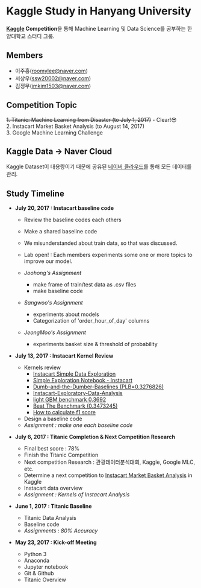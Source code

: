# Kaggle Study in Hanyang University #

**[Kaggle](https://www.kaggle.com/) Competition**을 통해 Machine Learning 및 Data Science를 공부하는 한양대학교 스터디 그룹.

## Members ##

- 이주홍(roomylee@naver.com)
- 서상우(ssw20002@naver.com)
- 김정무(jmkim1503@naver.com)


## Competition Topic ##

<del>1. Titanic: Machine Learning from Disaster (to July 1, 2017)</del> - Clear!😎 <br>
2. Instacart Market Basket Analysis (to August 14, 2017)<br>
3. Google Machine Learning Challenge


## Kaggle Data → Naver Cloud ##

Kaggle Dataset이 대용량이기 때문에 공유된 [네이버 클라우드](https://cloud.naver.com/)를 통해 모든 데이터를 관리.


## Study Timeline ##

- **July 20, 2017 : Instacart baseline code**
	- Review the baseline codes each others
	- Make a shared baseline code
	- We misunderstanded about train data, so that was discussed.
	- Lab open! : Each members experiments some one or more topics to improve our model.
	
	- *Joohong's Assignment*
		- make frame of train/test data as .csv files
		- make baseline code
	- *Sangwoo's Assignment*
		- experiments about models
		- Categorization of 'order_hour_of_day' columns
	- *JeongMoo's Assignment*
		- experiments basket size & threshold of probability

- **July 13, 2017 : Instacart Kernel Review**
	- Kernels review
		- [Instacart Simple Data Exploration
](https://www.kaggle.com/serigne/instacart-simple-data-exploration)
		- [Simple Exploration Notebook - Instacart](https://www.kaggle.com/sudalairajkumar/simple-exploration-notebook-instacart)
		- [Dumb-and-the-Dumber-Baselines (PLB=0.3276826)
](https://www.kaggle.com/frednavruzov/dumb-and-the-dumber-baselines-plb-0-3276826)
		- [Instacart-Exploratory-Data-Analysis
](https://www.kaggle.com/frednavruzov/instacart-exploratory-data-analysis)
		- [light GBM benchmark 0.3692
](https://www.kaggle.com/paulantoine/light-gbm-benchmark-0-3692)
		- [Beat The Benchmark (0.3473245)](https://www.kaggle.com/misfyre/beat-the-benchmark-0-3473245)
		- [How to calculate f1 score](https://www.kaggle.com/hongweizhang/how-to-calculate-f1-score)
	- Design a baseline code
	- *Assignment : make one each baseline code*

- **July 6, 2017 : Titanic Completion & Next Competition Research**
	- Final best score : 78%
	- Finish the Titanic Competition
	- Next competition Research : 관광데이터분석대회, Kaggle, Google MLC, etc.
	- Determine a next competition to [Instacart Market Basket Analysis](https://www.kaggle.com/c/instacart-market-basket-analysis) in Kaggle
	- Instacart data overview
	- *Assignment : Kernels of Instacart Analysis*

- **June 1, 2017 : Titanic Baseline**
	- Titanic Data Analysis
	- Baseline code
	- *Assignments : 80% Accuracy*

- **May 23, 2017 : Kick-off Meeting**
	- Python 3
	- Anaconda
	- Jupyter notebook
	- Git & Github
	- Titanic Overview
